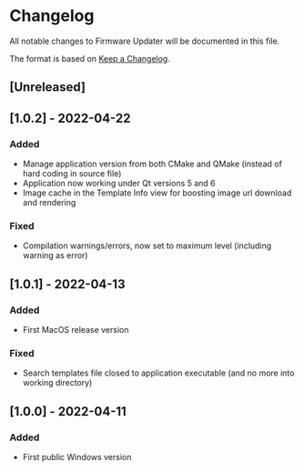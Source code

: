# Changelog
All notable changes to Firmware Updater will be documented in this file.

The format is based on [Keep a Changelog](http://keepachangelog.com/en/1.0.0/).

## [Unreleased]

## [1.0.2] - 2022-04-22
### Added
- Manage application version from both CMake and QMake (instead of hard coding in source file)
- Application now working under Qt versions 5 and 6
- Image cache in the Template Info view for boosting image url download and rendering

### Fixed
- Compilation warnings/errors, now set to maximum level (including warning as error)

## [1.0.1] - 2022-04-13
### Added
- First MacOS release version

### Fixed
- Search templates file closed to application executable (and no more
  into working directory)

## [1.0.0] - 2022-04-11
### Added
- First public Windows version
